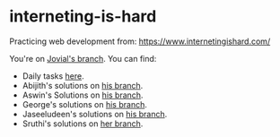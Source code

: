 # interneting-is-hard

Practicing web development from: <https://www.internetingishard.com/>

You're on [Jovial's branch][6]. You can find:

- Daily tasks [here][1].
- Abijith's solutions on [his branch][2].
- Aswin's Solutions on [his branch][3].
- George's solutions on [his branch][4].
- Jaseeludeen's solutions on [his branch][5].
- Sruthi's solutions on [her branch][7].

[1]: https://github.com/joe733/interneting-is-hard/tree/tasks
[2]: https://github.com/joe733/interneting-is-hard/tree/abijith
[3]: https://github.com/joe733/interneting-is-hard/tree/aswin
[4]: https://github.com/joe733/interneting-is-hard/tree/george
[5]: https://github.com/joe733/interneting-is-hard/tree/jaseel
[6]: https://github.com/joe733/interneting-is-hard/tree/jovial
[7]: https://github.com/joe733/interneting-is-hard/tree/sruthi
